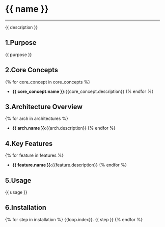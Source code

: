# {{ name }}
---
{{ description }}

## 1.Purpose

{{ purpose }}

## 2.Core Concepts

{% for core_concept in core_concepts %}
- **{{ core_concept.name }}**:{{core_concept.description}}
{% endfor %}

## 3.Architecture Overview

{% for arch in architectures %}
- **{{ arch.name }}**:{{arch.description}}
{% endfor %}

## 4.Key Features

{% for feature in features %}
- **{{ feature.name }}**:{{feature.description}}
{% endfor %}

## 5.Usage

{{ usage }}

## 6.Installation

{% for step in installation %}
{{loop.index}}. {{ step }}
{% endfor %}